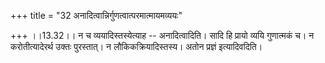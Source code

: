 +++
title = "32 अनादित्वान्निर्गुणत्वात्परमात्मायमव्ययः"

+++
।।13.32।। न च व्ययादिस्तस्येत्याह -- अनादित्वादिति। सादि हि प्रायो व्ययि
गुणात्मकं च। न करोतीत्यादेरर्थ उक्तः पुरस्तात्। न लौकिकक्रियादिस्तस्य।
अतोन प्रज्ञं इत्यादिवदिति।
